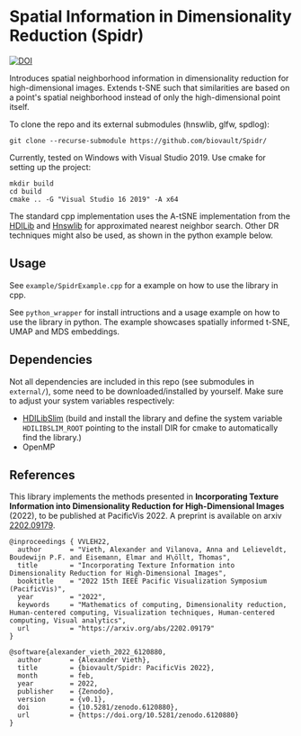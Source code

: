 # Spatial Information in Dimensionality Reduction (Spidr)

[![DOI](https://zenodo.org/badge/460389824.svg)](https://zenodo.org/badge/latestdoi/460389824)

Introduces spatial neighborhood information in dimensionality reduction for high-dimensional images. 
Extends t-SNE such that similarities are based on a point's spatial neighborhood instead of only the high-dimensional point itself.

To clone the repo and its external submodules (hnswlib, glfw, spdlog):

```git clone --recurse-submodule https://github.com/biovault/Spidr/```

Currently, tested on Windows with Visual Studio 2019. Use cmake for setting up the project:
```
mkdir build
cd build
cmake .. -G "Visual Studio 16 2019" -A x64
```

The standard cpp implementation uses the A-tSNE implementation from the [HDILib](https://github.com/biovault/HDILib) and [Hnswlib](https://github.com/nmslib/hnswlib) for approximated nearest neighbor search. Other DR techniques might also be used, as shown in the python example below.

## Usage

See `example/SpidrExample.cpp` for a example on how to use the library in cpp.

See `python_wrapper` for install intructions and a usage example on how to use the library in python. The example showcases spatially informed t-SNE, UMAP and MDS embeddings.

## Dependencies
Not all dependencies are included in this repo (see submodules in `external/`), some need to be downloaded/installed by yourself. 
Make sure to adjust your system variables respectively:
- [HDILibSlim](https://github.com/alxvth/HDILib-slim) (build and install the library and define the system variable `HDILIBSLIM_ROOT` pointing to the install DIR for cmake to automatically find the library.)
- OpenMP

## References
This library implements the methods presented in **Incorporating Texture Information into Dimensionality Reduction for High-Dimensional Images** (2022), to be published at PacificVis 2022. A preprint is available on arxiv [2202.09179](https://arxiv.org/abs/2202.09179).

```
@inproceedings { VVLEH22,
  author       = "Vieth, Alexander and Vilanova, Anna and Lelieveldt, Boudewijn P.F. and Eisemann, Elmar and H\öllt, Thomas",
  title        = "Incorporating Texture Information into Dimensionality Reduction for High-Dimensional Images",
  booktitle    = "2022 15th IEEE Pacific Visualization Symposium (PacificVis)",
  year         = "2022",
  keywords     = "Mathematics of computing, Dimensionality reduction,  Human-centered computing, Visualization techniques, Human-centered computing, Visual analytics",
  url          = "https://arxiv.org/abs/2202.09179"
}

@software{alexander_vieth_2022_6120880,
  author       = {Alexander Vieth},
  title        = {biovault/Spidr: PacificVis 2022},
  month        = feb,
  year         = 2022,
  publisher    = {Zenodo},
  version      = {v0.1},
  doi          = {10.5281/zenodo.6120880},
  url          = {https://doi.org/10.5281/zenodo.6120880}
}
```

